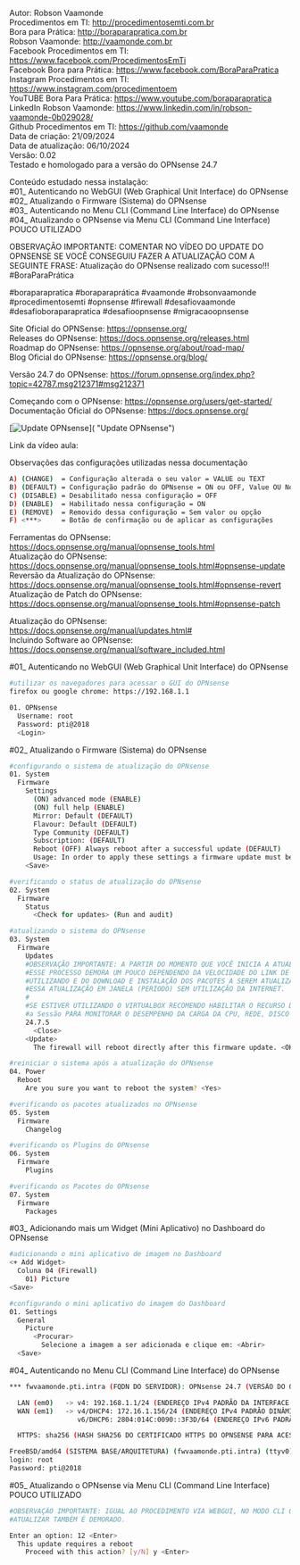 Autor: Robson Vaamonde<br>
Procedimentos em TI: http://procedimentosemti.com.br<br>
Bora para Prática: http://boraparapratica.com.br<br>
Robson Vaamonde: http://vaamonde.com.br<br>
Facebook Procedimentos em TI: https://www.facebook.com/ProcedimentosEmTi<br>
Facebook Bora para Prática: https://www.facebook.com/BoraParaPratica<br>
Instagram Procedimentos em TI: https://www.instagram.com/procedimentoem<br>
YouTUBE Bora Para Prática: https://www.youtube.com/boraparapratica<br>
LinkedIn Robson Vaamonde: https://www.linkedin.com/in/robson-vaamonde-0b029028/<br>
Github Procedimentos em TI: https://github.com/vaamonde<br>
Data de criação: 21/09/2024<br>
Data de atualização: 06/10/2024<br>
Versão: 0.02<br>
Testado e homologado para a versão do OPNsense 24.7

Conteúdo estudado nessa instalação:<br>
#01_ Autenticando no WebGUI (Web Graphical Unit Interface) do OPNsense<br>
#02_ Atualizando o Firmware (Sistema) do OPNsense<br>
#03_ Autenticando no Menu CLI (Command Line Interface) do OPNsense<br>
#04_ Atualizando o OPNsense via Menu CLI (Command Line Interface) POUCO UTILIZADO<br>

OBSERVAÇÃO IMPORTANTE: COMENTAR NO VÍDEO DO UPDATE DO OPNSENSE SE VOCÊ CONSEGUIU FAZER A ATUALIZAÇÃO COM A SEGUINTE FRASE: Atualização do OPNsense realizado com sucesso!!! #BoraParaPrática

#boraparapratica #boraparaprática #vaamonde #robsonvaamonde #procedimentosemti #opnsense #firewall #desafiovaamonde #desafioboraparapratica #desafioopnsense #migracaoopnsense

Site Oficial do OPNSense: https://opnsense.org/<br>
Releases do OPNsense: https://docs.opnsense.org/releases.html<br>
Roadmap do OPNsense: https://opnsense.org/about/road-map/<br>
Blog Oficial do OPNsense: https://opnsense.org/blog/

Versão 24.7 do OPNsense: https://forum.opnsense.org/index.php?topic=42787.msg212371#msg212371

Começando com o OPNsense: https://opnsense.org/users/get-started/<br>
Documentação Oficial do OPNsense: https://docs.opnsense.org/

[![Update OPNsense](http://img.youtube.com/vi//0.jpg)]( "Update OPNsense")

Link da vídeo aula: 

Observações das configurações utilizadas nessa documentação
```bash
A) (CHANGE)  = Configuração alterada o seu valor = VALUE ou TEXT
B) (DEFAULT) = Configuração padrão do OPNsense = ON ou OFF, Value OU None
C) (DISABLE) = Desabilitado nessa configuração = OFF
D) (ENABLE)  = Habilitado nessa configuração = ON
E) (REMOVE)  = Removido dessa configuração = Sem valor ou opção
F) <***>     = Botão de confirmação ou de aplicar as configurações
```

Ferramentas do OPNsense: https://docs.opnsense.org/manual/opnsense_tools.html<br>
Atualização do OPNsense: https://docs.opnsense.org/manual/opnsense_tools.html#opnsense-update<br>
Reversão da Atualização do OPNsense: https://docs.opnsense.org/manual/opnsense_tools.html#opnsense-revert<br>
Atualização de Patch do OPNsense: https://docs.opnsense.org/manual/opnsense_tools.html#opnsense-patch

Atualização do OPNsense: https://docs.opnsense.org/manual/updates.html#<br>
Incluindo Software ao OPNsense: https://docs.opnsense.org/manual/software_included.html<br>

#01_ Autenticando no WebGUI (Web Graphical Unit Interface) do OPNsense<br>
```bash
#utilizar os navegadores para acessar o GUI do OPNsense
firefox ou google chrome: https://192.168.1.1

01. OPNsense
  Username: root
  Password: pti@2018
  <Login>
```

#02_ Atualizando o Firmware (Sistema) do OPNsense<br>
```bash
#configurando o sistema de atualização do OPNsense
01. System
  Firmware
    Settings
      (ON) advanced mode (ENABLE)
      (ON) full help (ENABLE)
      Mirror: Default (DEFAULT)
      Flavour: Default (DEFAULT)
      Type Community (DEFAULT)
      Subscription: (DEFAULT)
      Reboot (OFF) Always reboot after a successful update (DEFAULT)
      Usage: In order to apply these settings a firmware update must be performed after save, which can include a reboot of the system.
    <Save>

#verificando o status de atualização do OPNsense
02. System
  Firmware
    Status
      <Check for updates> (Run and audit)

#atualizando o sistema do OPNsense
03. System
  Firmware
    Updates
    #OBSERVAÇÃO IMPORTANTE: A PARTIR DO MOMENTO QUE VOCÊ INICIA A ATUALIZAÇÃO DO OPNSENSE
    #ESSE PROCESSO DEMORA UM POUCO DEPENDENDO DA VELOCIDADE DO LINK DE WAN QUE VOCÊ ESTÁ
    #UTILIZANDO E DO DOWNLOAD E INSTALAÇÃO DOS PACOTES A SEREM ATUALIZADOS, RECOMENDO FAZER
    #ESSA ATUALIZAÇÃO EM JANELA (PERÍODO) SEM UTILIZAÇÃO DA INTERNET.
    #
    #SE ESTIVER UTILIZANDO O VIRTUALBOX RECOMENDO HABILITAR O RECURSO DE: Informações sobre
    #a Sessão PARA MONITORAR O DESEMPENHO DA CARGA DA CPU, REDE, DISCO E SAÍDA DA VM.
    24.7.5
      <Close>
    <Update>
      The firewall will reboot directly after this firmware update. <OK>

#reiniciar o sistema após a atualização do OPNsense
04. Power
  Reboot
    Are you sure you want to reboot the system? <Yes>

#verificando os pacotes atualizados no OPNsense
05. System
  Firmware
    Changelog

#verificando os Plugins do OPNsense
06. System
  Firmware
    Plugins

#verificando os Pacotes do OPNsense
07. System
  Firmware
    Packages
```

#03_ Adicionando mais um Widget (Mini Aplicativo) no Dashboard do OPNsense<br>
```bash
#adicionando o mini aplicativo de imagem no Dashboard
<+ Add Widget>
  Coluna 04 (Firewall)
    01) Picture
<Save>

#configurando o mini aplicativo do imagem do Dashboard
01. Settings
  General
    Picture
      <Procurar>
        Selecione a imagem a ser adicionada e clique em: <Abrir>
  <Save>
```

#04_ Autenticando no Menu CLI (Command Line Interface) do OPNsense<br>
```bash
*** fwvaamonde.pti.intra (FQDN DO SERVIDOR): OPNsense 24.7 (VERSÃO DO OPNSENSE) ***

  LAN (em0)   -> v4: 192.168.1.1/24 (ENDEREÇO IPv4 PADRÃO DA INTERFACE LAN)
  WAN (em1)   -> v4/DHCP4: 172.16.1.156/24 (ENDEREÇO IPv4 PADRÃO DINÂMICO VIA DHCP4)
                 v6/DHCP6: 2804:014C:0090::3F3D/64 (ENDEREÇO IPv6 PADRÃO VIA DHCP6)

  HTTPS: sha256 (HASH SHA256 DO CERTIFICADO HTTPS DO OPNSENSE PARA ACESSO REMOTO)

FreeBSD/amd64 (SISTEMA BASE/ARQUITETURA) (fwvaamonde.pti.intra) (ttyv0)
login: root
Password: pti@2018
```

#05_ Atualizando o OPNsense via Menu CLI (Command Line Interface) POUCO UTILIZADO<br>
```bash
#OBSERVAÇÃO IMPORTANTE: IGUAL AO PROCEDIMENTO VIA WEBGUI, NO MODO CLI O PROCESSO DE 
#ATUALIZAR TAMBÉM É DEMORADO.

Enter an option: 12 <Enter>
  This update requires a reboot
    Proceed with this action? [y/N] y <Enter>
```